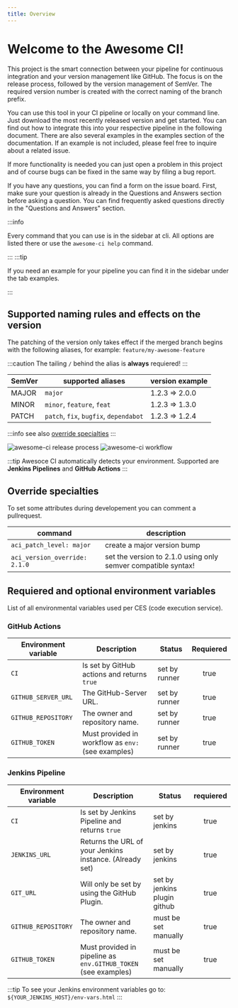 ```yaml
---
title: Overview
---
```


# Welcome to the Awesome CI!

This project is the smart connection between your pipeline for continuous integration and your version management like GitHub. The focus is on the release process, followed by the version management of SemVer. The required version number is created with the correct naming of the branch prefix.

You can use this tool in your CI pipeline or locally on your command line. Just download the most recently released version and get started. You can find out how to integrate this into your respective pipeline in the following document. There are also several examples in the examples section of the documentation. If an example is not included, please feel free to inquire about a related issue.

If more functionality is needed you can just open a problem in this project and of course bugs can be fixed in the same way by filing a bug report.

If you have any questions, you can find a form on the issue board. First, make sure your question is already in the Questions and Answers section before asking a question. You can find frequently asked questions directly in the "Questions and Answers" section.

:::info

Every command that you can use is in the sidebar at cli. All options are listed there or use the `awesome-ci help` command.

:::
:::tip

If you need an example for your pipeline you can find it in the sidebar under the tab examples.

:::

## Supported naming rules and effects on the version

The patching of the version only takes effect if the merged branch begins with the following aliases, for example: `feature/my-awesome-feature`

:::caution
The tailing `/` behind the alias is **always** requiered!
:::

| SemVer | supported aliases                      | version example |
| ------ | -------------------------------------- | --------------- |
| MAJOR  | `major`                                | 1.2.3 => 2.0.0  |
| MINOR  | `minor`, `feature`, `feat`             | 1.2.3 => 1.3.0  |
| PATCH  | `patch`, `fix`, `bugfix`, `dependabot` | 1.2.3 => 1.2.4  |

:::info
see also [override specialties](#override-specialties)
:::

![awesome-ci release process](/img/release-process.drawio.svg "awesome-ci release process")
![awesome-ci workflow](/img/aci-workflow.drawio.png "awesome-ci workflow")

:::tip
Awesoce CI automatically detects your environment. Supported are **Jenkins Pipelines** and **GitHub Actions**
:::

## Override specialties

To set some attributes during developement you can comment a pullrequest.

| command                       | description                                                   |
| ----------------------------- | ------------------------------------------------------------- |
| `aci_patch_level: major`      | create a major version bump                                   |
| `aci_version_override: 2.1.0` | set the version to 2.1.0 using only semver compatible syntax! |

## Requiered and optional environment variables

List of all environmental variables used per CES (code execution service).

### GitHub Actions

| Environment variable | Description                                        | Status        | Requiered |
| -------------------- | -------------------------------------------------- | ------------- | :-------: |
| `CI`                 | Is set by GitHub actions and returns `true`        | set by runner |   true    |
| `GITHUB_SERVER_URL`  | The GitHub-Server URL.                             | set by runner |   true    |
| `GITHUB_REPOSITORY`  | The owner and repository name.                     | set by runner |   true    |
| `GITHUB_TOKEN`       | Must provided in workflow as `env:` (see examples) | set by runner |   true    |

### Jenkins Pipeline

| Environment variable | Description                                                    | Status                       | requiered |
| -------------------- | -------------------------------------------------------------- | ---------------------------- | :-------: |
| `CI`                 | Is set by Jenkins Pipeline and returns `true`                  | set by jenkins               |   true    |
| `JENKINS_URL`        | Returns the URL of your Jenkins instance. (Already set)        | set by jenkins               |   true    |
| `GIT_URL`            | Will only be set by using the GitHub Plugin.                   | set by jenkins plugin github |   true    |
| `GITHUB_REPOSITORY`  | The owner and repository name.                                 | must be set manually         |   true    |
| `GITHUB_TOKEN`       | Must provided in pipeline as `env.GITHUB_TOKEN` (see examples) | must be set manually         |   true    |

:::tip
To see your Jenkins environment variables go to: `${YOUR_JENKINS_HOST}/env-vars.html`
:::
